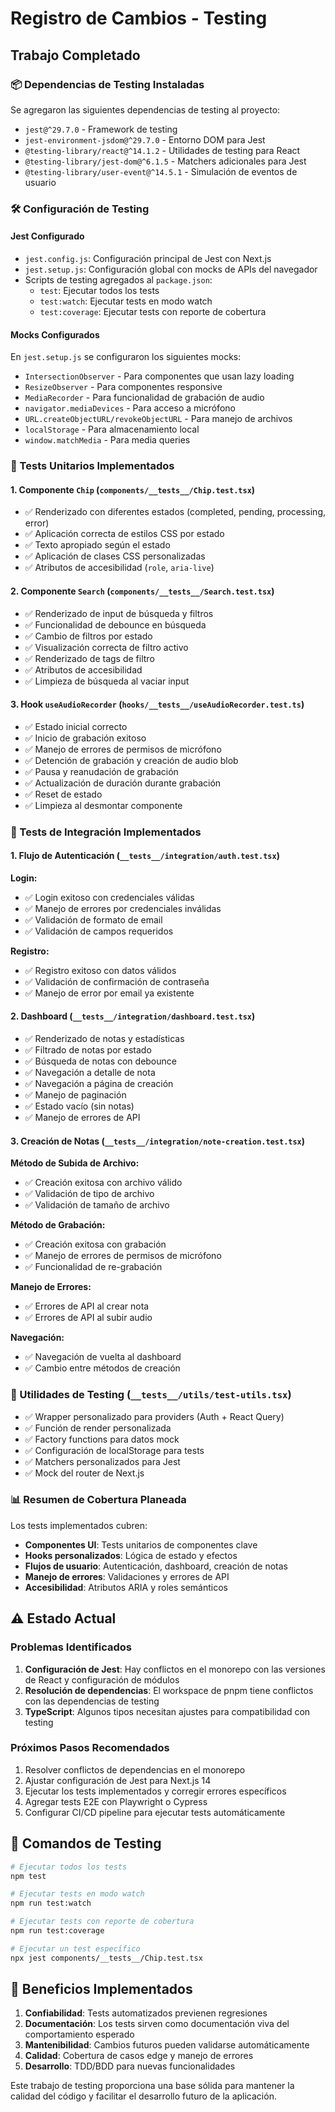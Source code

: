 # Registro de Cambios - Testing

## Trabajo Completado

### 📦 Dependencias de Testing Instaladas

Se agregaron las siguientes dependencias de testing al proyecto:

- `jest@^29.7.0` - Framework de testing
- `jest-environment-jsdom@^29.7.0` - Entorno DOM para Jest
- `@testing-library/react@^14.1.2` - Utilidades de testing para React
- `@testing-library/jest-dom@^6.1.5` - Matchers adicionales para Jest
- `@testing-library/user-event@^14.5.1` - Simulación de eventos de usuario

### 🛠️ Configuración de Testing

#### Jest Configurado
- `jest.config.js`: Configuración principal de Jest con Next.js
- `jest.setup.js`: Configuración global con mocks de APIs del navegador
- Scripts de testing agregados al `package.json`:
  - `test`: Ejecutar todos los tests
  - `test:watch`: Ejecutar tests en modo watch
  - `test:coverage`: Ejecutar tests con reporte de cobertura

#### Mocks Configurados
En `jest.setup.js` se configuraron los siguientes mocks:
- `IntersectionObserver` - Para componentes que usan lazy loading
- `ResizeObserver` - Para componentes responsive
- `MediaRecorder` - Para funcionalidad de grabación de audio
- `navigator.mediaDevices` - Para acceso a micrófono
- `URL.createObjectURL/revokeObjectURL` - Para manejo de archivos
- `localStorage` - Para almacenamiento local
- `window.matchMedia` - Para media queries

### 📄 Tests Unitarios Implementados

#### 1. Componente `Chip` (`components/__tests__/Chip.test.tsx`)
- ✅ Renderizado con diferentes estados (completed, pending, processing, error)
- ✅ Aplicación correcta de estilos CSS por estado
- ✅ Texto apropiado según el estado
- ✅ Aplicación de clases CSS personalizadas
- ✅ Atributos de accesibilidad (`role`, `aria-live`)

#### 2. Componente `Search` (`components/__tests__/Search.test.tsx`)
- ✅ Renderizado de input de búsqueda y filtros
- ✅ Funcionalidad de debounce en búsqueda
- ✅ Cambio de filtros por estado
- ✅ Visualización correcta de filtro activo
- ✅ Renderizado de tags de filtro
- ✅ Atributos de accesibilidad
- ✅ Limpieza de búsqueda al vaciar input

#### 3. Hook `useAudioRecorder` (`hooks/__tests__/useAudioRecorder.test.ts`)
- ✅ Estado inicial correcto
- ✅ Inicio de grabación exitoso
- ✅ Manejo de errores de permisos de micrófono
- ✅ Detención de grabación y creación de audio blob
- ✅ Pausa y reanudación de grabación
- ✅ Actualización de duración durante grabación
- ✅ Reset de estado
- ✅ Limpieza al desmontar componente

### 🔗 Tests de Integración Implementados

#### 1. Flujo de Autenticación (`__tests__/integration/auth.test.tsx`)
**Login:**
- ✅ Login exitoso con credenciales válidas
- ✅ Manejo de errores por credenciales inválidas
- ✅ Validación de formato de email
- ✅ Validación de campos requeridos

**Registro:**
- ✅ Registro exitoso con datos válidos
- ✅ Validación de confirmación de contraseña
- ✅ Manejo de error por email ya existente

#### 2. Dashboard (`__tests__/integration/dashboard.test.tsx`)
- ✅ Renderizado de notas y estadísticas
- ✅ Filtrado de notas por estado
- ✅ Búsqueda de notas con debounce
- ✅ Navegación a detalle de nota
- ✅ Navegación a página de creación
- ✅ Manejo de paginación
- ✅ Estado vacío (sin notas)
- ✅ Manejo de errores de API

#### 3. Creación de Notas (`__tests__/integration/note-creation.test.tsx`)
**Método de Subida de Archivo:**
- ✅ Creación exitosa con archivo válido
- ✅ Validación de tipo de archivo
- ✅ Validación de tamaño de archivo

**Método de Grabación:**
- ✅ Creación exitosa con grabación
- ✅ Manejo de errores de permisos de micrófono
- ✅ Funcionalidad de re-grabación

**Manejo de Errores:**
- ✅ Errores de API al crear nota
- ✅ Errores de API al subir audio

**Navegación:**
- ✅ Navegación de vuelta al dashboard
- ✅ Cambio entre métodos de creación

### 🧰 Utilidades de Testing (`__tests__/utils/test-utils.tsx`)
- ✅ Wrapper personalizado para providers (Auth + React Query)
- ✅ Función de render personalizada
- ✅ Factory functions para datos mock
- ✅ Configuración de localStorage para tests
- ✅ Matchers personalizados para Jest
- ✅ Mock del router de Next.js

### 📊 Resumen de Cobertura Planeada

Los tests implementados cubren:
- **Componentes UI**: Tests unitarios de componentes clave
- **Hooks personalizados**: Lógica de estado y efectos
- **Flujos de usuario**: Autenticación, dashboard, creación de notas
- **Manejo de errores**: Validaciones y errores de API
- **Accesibilidad**: Atributos ARIA y roles semánticos

## ⚠️ Estado Actual

### Problemas Identificados
1. **Configuración de Jest**: Hay conflictos en el monorepo con las versiones de React y configuración de módulos
2. **Resolución de dependencias**: El workspace de pnpm tiene conflictos con las dependencias de testing
3. **TypeScript**: Algunos tipos necesitan ajustes para compatibilidad con testing

### Próximos Pasos Recomendados
1. Resolver conflictos de dependencias en el monorepo
2. Ajustar configuración de Jest para Next.js 14
3. Ejecutar los tests implementados y corregir errores específicos
4. Agregar tests E2E con Playwright o Cypress
5. Configurar CI/CD pipeline para ejecutar tests automáticamente

## 📝 Comandos de Testing

```bash
# Ejecutar todos los tests
npm test

# Ejecutar tests en modo watch
npm run test:watch

# Ejecutar tests con reporte de cobertura
npm run test:coverage

# Ejecutar un test específico
npx jest components/__tests__/Chip.test.tsx
```

## 🎯 Beneficios Implementados

1. **Confiabilidad**: Tests automatizados previenen regresiones
2. **Documentación**: Los tests sirven como documentación viva del comportamiento esperado
3. **Mantenibilidad**: Cambios futuros pueden validarse automáticamente
4. **Calidad**: Cobertura de casos edge y manejo de errores
5. **Desarrollo**: TDD/BDD para nuevas funcionalidades

Este trabajo de testing proporciona una base sólida para mantener la calidad del código y facilitar el desarrollo futuro de la aplicación.